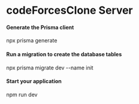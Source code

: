 # codeForcesClone Server



#### Generate the Prisma client
npx prisma generate

#### Run a migration to create the database tables
npx prisma migrate dev --name init

#### Start your application
npm run dev